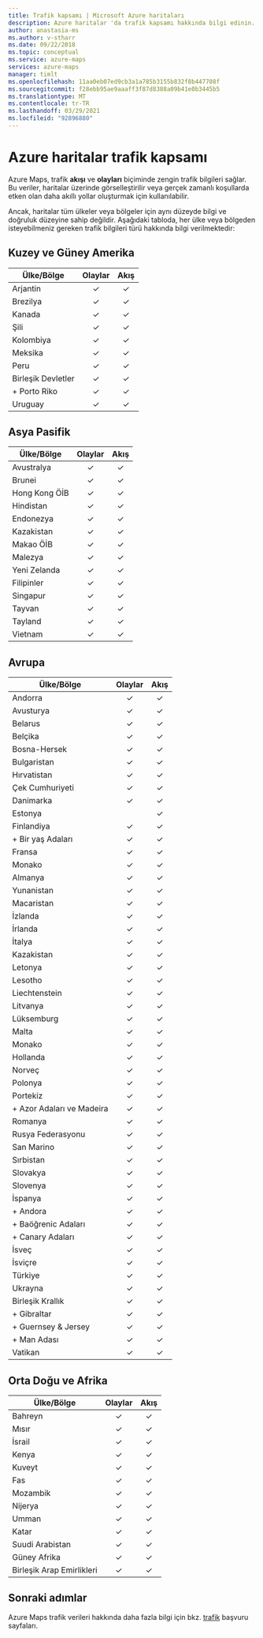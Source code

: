 ```yaml
---
title: Trafik kapsamı | Microsoft Azure haritaları
description: Azure haritalar 'da trafik kapsamı hakkında bilgi edinin. Trafik akışı ve olaylar hakkındaki bilgilerin dünyanın her yerindeki çeşitli bölgelerde kullanılabilir olup olmadığına bakın.
author: anastasia-ms
ms.author: v-stharr
ms.date: 09/22/2018
ms.topic: conceptual
ms.service: azure-maps
services: azure-maps
manager: timlt
ms.openlocfilehash: 11aa0eb07ed9cb3a1a785b3155b832f8b447708f
ms.sourcegitcommit: f28ebb95ae9aaaff3f87d8388a09b41e0b3445b5
ms.translationtype: MT
ms.contentlocale: tr-TR
ms.lasthandoff: 03/29/2021
ms.locfileid: "92896880"
---
```

# <a name="azure-maps-traffic-coverage"></a>Azure haritalar trafik kapsamı

Azure Maps, trafik **akışı** ve **olayları** biçiminde zengin trafik bilgileri sağlar. Bu veriler, haritalar üzerinde görselleştirilir veya gerçek zamanlı koşullarda etken olan daha akıllı yollar oluşturmak için kullanılabilir.

Ancak, haritalar tüm ülkeler veya bölgeler için aynı düzeyde bilgi ve doğruluk düzeyine sahip değildir. Aşağıdaki tabloda, her ülke veya bölgeden isteyebilmeniz gereken trafik bilgileri türü hakkında bilgi verilmektedir: 

## <a name="americas"></a>Kuzey ve Güney Amerika

|Ülke/Bölge  |Olaylar  |Akış  |
|---------|:---------:|:---------:|
|Arjantin      |✓         |✓         |
|Brezilya     |✓         |✓         |
|Kanada     |✓         |✓         |
|Şili     |✓         |✓         |
|Kolombiya      |✓         |✓         |
|Meksika     |✓         |✓         |
|Peru       |✓         |✓         | 
|Birleşik Devletler     |✓         |✓        |
|+ Porto Riko     |✓         |✓         |
|Uruguay |✓         |✓         |


## <a name="asia-pacific"></a>Asya Pasifik

|Ülke/Bölge   |Olaylar  |Akış  |
|---------|:---------:|:---------:|
|Avustralya     |✓         |✓        |
|Brunei   |✓         |✓        |
|Hong Kong ÖİB     |✓         |✓         |
|Hindistan   |✓         |✓         |
|Endonezya     |✓         |✓         |
|Kazakistan    |✓         |✓         |
|Makao ÖİB     |✓         |✓         |
|Malezya     |✓         |✓         |
|Yeni Zelanda     |✓         |✓         |
|Filipinler  |✓         |✓         |
|Singapur     |✓         |✓         |
|Tayvan     |✓         |✓        |
|Tayland     |✓         |✓        |
|Vietnam   |✓         |✓         |


## <a name="europe"></a>Avrupa

|Ülke/Bölge   |Olaylar  |Akış  |
|---------|:---------:|:---------:|
|Andorra   |✓         |✓         |
|Avusturya     |✓         |✓         |
|Belarus    |✓         |✓         |
|Belçika     |✓         |✓         |
|Bosna-Hersek    |✓         |✓         |
|Bulgaristan     |✓         |✓         |
|Hırvatistan     |✓         |✓         |
|Çek Cumhuriyeti     |✓         |✓         |
|Danimarka     |✓         |✓         |
|Estonya     |         | ✓        |
|Finlandiya     |✓         |✓         |
|+ Bir yaş Adaları      |✓         |✓         |
|Fransa     |✓         |✓         |
|Monako     |✓         |✓         |
|Almanya     |✓         |✓         |
|Yunanistan     |✓         |✓         |
|Macaristan     |✓         |✓         |
|İzlanda     |✓         |✓         |
|İrlanda     |✓         |✓         |
|İtalya     |✓         |✓        |
|Kazakistan    |✓         |✓        |
|Letonya     |✓         |✓         |
|Lesotho     |✓         |✓         |
|Liechtenstein      |✓         |✓         |
|Litvanya     |✓         |✓         |
|Lüksemburg     |✓         |✓         |
|Malta     |✓         |✓         |
|Monako   |✓         |✓         |
|Hollanda     |✓         |✓         |
|Norveç     |✓         |✓         |
|Polonya     |✓         |✓         |
|Portekiz     |✓         |✓         |
|+ Azor Adaları ve Madeira     |✓         |✓         |
|Romanya     |✓         |✓         |
|Rusya Federasyonu     |✓         |✓         |
|San Marino    |✓         |✓         |
|Sırbistan   |✓         |✓         |
|Slovakya     |✓         |✓         |
|Slovenya     |✓         |✓         |
|İspanya     |✓         |✓         |
|+ Andora     |✓         |✓         |
|+ Baöğrenic Adaları     |✓         |✓         |
|+ Canary Adaları     |✓         |✓         |
|İsveç     |✓         |✓         |
|İsviçre     |✓         |✓        |
|Türkiye     |✓         |✓         |
|Ukrayna     |✓         |✓         |
|Birleşik Krallık     |✓         |✓         |
|+ Gibraltar     |✓         |✓         |
|+ Guernsey & Jersey     |✓         |✓         |
|+ Man Adası     |✓         |✓         |
|Vatikan   |✓         |✓         |


## <a name="middle-east-and-africa"></a>Orta Doğu ve Afrika

|Ülke/Bölge |Olaylar  |Akış  |
|---------|:---------:|:---------:|
|Bahreyn     |✓         |✓         |
|Mısır     |✓         |✓         |
|İsrail     |✓         |✓         |
|Kenya     |✓         |✓         |
|Kuveyt     |✓         |✓         |
|Fas     |✓         |✓         |
|Mozambik  |✓         |✓         |
|Nijerya   |✓        |✓        |
|Umman     |✓         |✓         |
|Katar     |✓         |✓         |
|Suudi Arabistan     |✓         |✓         |
|Güney Afrika     |✓         |✓         |
|Birleşik Arap Emirlikleri  |✓         |✓         |

## <a name="next-steps"></a>Sonraki adımlar

Azure Maps trafik verileri hakkında daha fazla bilgi için bkz. [trafik](/rest/api/maps/traffic) başvuru sayfaları.